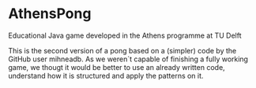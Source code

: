 # AthensPong
Educational Java game developed in the Athens programme at TU Delft

This is the second version of a pong based on a (simpler) code by the GitHub user mihneadb.
As we weren´t capable of finishing a fully working game, we thougt it would be better to use an already written code,
understand how it is structured and apply the patterns on it.
